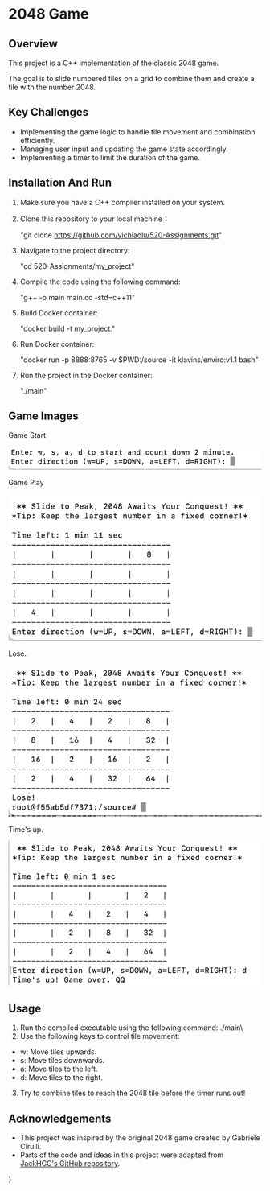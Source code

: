 # 2048 Game

## Overview
This project is a C++ implementation of the classic 2048 game. 

The goal is to slide numbered tiles on a grid to combine them and create a tile with the number 2048.


## Key Challenges
- Implementing the game logic to handle tile movement and combination efficiently.
- Managing user input and updating the game state accordingly.
- Implementing a timer to limit the duration of the game.

## Installation And Run
1. Make sure you have a C++ compiler installed on your system.
2. Clone this repository to your local machine：
    
    "git clone https://github.com/yichiaolu/520-Assignments.git"
3. Navigate to the project directory:
   
    "cd 520-Assignments/my_project"
4. Compile the code using the following command: 

    "g++ -o main main.cc -std=c++11"
5. Build Docker container:

    "docker build -t my_project."
6. Run Docker container:

    "docker run -p 8888:8765 -v $PWD:/source -it klavins/enviro:v1.1 bash"
7. Run the project in the Docker container:

    "./main"

## Game Images

Game Start


![Times Up](https://github.com/yichiaolu/520-Assignments/raw/main/my_project/start.png)


Game Play


![Times Up](https://github.com/yichiaolu/520-Assignments/raw/main/my_project/running.png)


Lose.


![Times Up](https://github.com/yichiaolu/520-Assignments/raw/main/my_project/lose.png)


Time's up.


![Times Up](https://github.com/yichiaolu/520-Assignments/raw/main/my_project/times.up.png)


## Usage
1. Run the compiled executable using the following command:
./main\
2. Use the following keys to control tile movement:
- w: Move tiles upwards.
- s: Move tiles downwards.
- a: Move tiles to the left.
- d: Move tiles to the right.
3. Try to combine tiles to reach the 2048 tile before the timer runs out!

## Acknowledgements
- This project was inspired by the original 2048 game created by Gabriele Cirulli.
- Parts of the code and ideas in this project were adapted from [JackHCC's GitHub repository](https://github.com/JackHCC).


}

